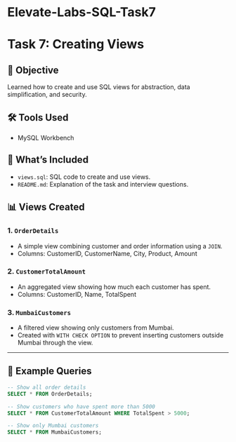 # Elevate-Labs-SQL-Task7

# Task 7: Creating Views

## 📌 Objective
Learned how to create and use SQL views for abstraction, data simplification, and security.

## 🛠 Tools Used
- MySQL Workbench

## 📂 What’s Included
- `views.sql`: SQL code to create and use views.
- `README.md`: Explanation of the task and interview questions.

## 📊 Views Created

### 1. `OrderDetails`
- A simple view combining customer and order information using a `JOIN`.
- Columns: CustomerID, CustomerName, City, Product, Amount

### 2. `CustomerTotalAmount`
- An aggregated view showing how much each customer has spent.
- Columns: CustomerID, Name, TotalSpent

### 3. `MumbaiCustomers`
- A filtered view showing only customers from Mumbai.
- Created with `WITH CHECK OPTION` to prevent inserting customers outside Mumbai through the view.

---

## 🧪 Example Queries

```sql
-- Show all order details
SELECT * FROM OrderDetails;

-- Show customers who have spent more than 5000
SELECT * FROM CustomerTotalAmount WHERE TotalSpent > 5000;

-- Show only Mumbai customers
SELECT * FROM MumbaiCustomers;
